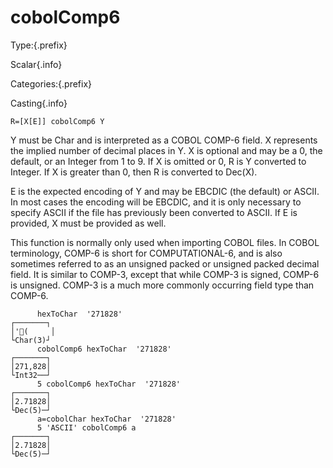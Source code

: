 # cobolComp6

Type:{.prefix}

Scalar{.info}

Categories:{.prefix}

Casting{.info}

~~~
R=[X[E]] cobolComp6 Y
~~~

Y must be Char and is interpreted as a COBOL COMP-6 field. X represents the implied number of
decimal places in Y. X is optional and may be a 0, the default, or an Integer from 1 to 9. If X is
omitted or 0, R is Y converted to Integer. If X is greater than 0, then R is converted to Dec(X).

E is the expected encoding of Y and may be EBCDIC (the default) or ASCII. In most cases the
encoding will be EBCDIC, and it is only necessary to specify ASCII if the file has previously
been converted to ASCII. If E is provided, X must be provided as well.

This function is normally only used when importing COBOL files. In COBOL terminology, COMP-6 is
short for COMPUTATIONAL-6, and is also sometimes referred to as an unsigned packed or unsigned
packed decimal field. It is similar to COMP-3, except that while COMP-3 is signed, COMP-6 is
unsigned. COMP-3 is a much more commonly occurring field type than COMP-6.

~~~
      hexToChar  '271828'
┌───────┐
│'(     │
└Char(3)┘
      cobolComp6 hexToChar  '271828'
┌───────┐
│271,828│
└Int32──┘
      5 cobolComp6 hexToChar  '271828'
┌───────┐
│2.71828│
└Dec(5)─┘
      a=cobolChar hexToChar  '271828'
      5 'ASCII' cobolComp6 a
┌───────┐
│2.71828│
└Dec(5)─┘
~~~

